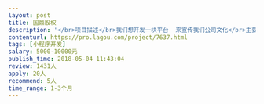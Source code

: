 ```yaml
---                
layout: post       
title: 国鼎股权           
description: '</br>项目描述</br>我们想开发一块平台  来宣传我们公司文化</br>主要功能点</br>课程、视频、音频、企业估值、图书、专家团队、</br>人员要求</br>有强烈的责任心，抱着长期合作的心态来谈  具体情况再详谈</br>'     
contenturl: https://pro.lagou.com/project/7637.html      
tags: [小程序开发]            
salary: 5000-10000元          
publish_time: 2018-05-04 11:43:04         
review: 1431人                   
apply: 20人                   
recommend: 5人                   
time_range: 1-3个月              
---                 
```

